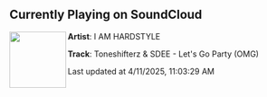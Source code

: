 ## Currently Playing on SoundCloud

[<img align="left" width="100" src="https://i1.sndcdn.com/artworks-4aTqF0eIpRoJpNE5-ELp6LQ-t500x500.png">](https://soundcloud.com/iamhardstyle/toneshifterz-sdee-lets-go)

**Artist**: I AM HARDSTYLE 

**Track**: Toneshifterz & SDEE - Let's Go Party (OMG)

Last updated at 4/11/2025, 11:03:29 AM

